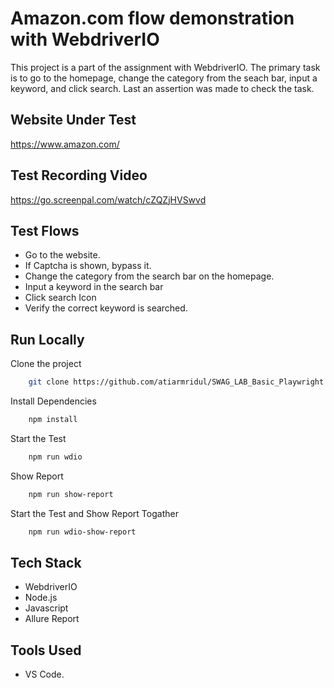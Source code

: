 # Amazon.com flow demonstration with WebdriverIO

This project is a part of the assignment with WebdriverIO. The primary task is to go to the homepage, change the category from the seach bar, input a keyword, and click search. Last an assertion was made to check the task.

## Website Under Test

https://www.amazon.com/

## Test Recording Video

https://go.screenpal.com/watch/cZQZjHVSwvd

## Test Flows

- Go to the website.
- If Captcha is shown, bypass it.
- Change the category from the search bar on the homepage.
- Input a keyword in the search bar
- Click search Icon
- Verify the correct keyword is searched.

## Run Locally

Clone the project

```bash {"id":"01J7TWY4RKEYT0E8W8P4QQK3KR"}
    git clone https://github.com/atiarmridul/SWAG_LAB_Basic_Playwright.git
```

Install Dependencies

```bash {"id":"01J7TWY4RKEYT0E8W8P7Q1J3BH"}
    npm install
```

Start the Test

```bash {"id":"01J7TWY4RKEYT0E8W8P99KNTTW"}
    npm run wdio
```

Show Report

```bash {"id":"01J8HPHZ3YQ9BK5J12Y06DGZD7"}
    npm run show-report
```

Start the Test and Show Report Togather

```bash {"id":"01J8QM8E0GXJ7FE27PH2G3JNCE"}
    npm run wdio-show-report
```

## Tech Stack

- WebdriverIO
- Node.js
- Javascript
- Allure Report

## Tools Used

- VS Code.




